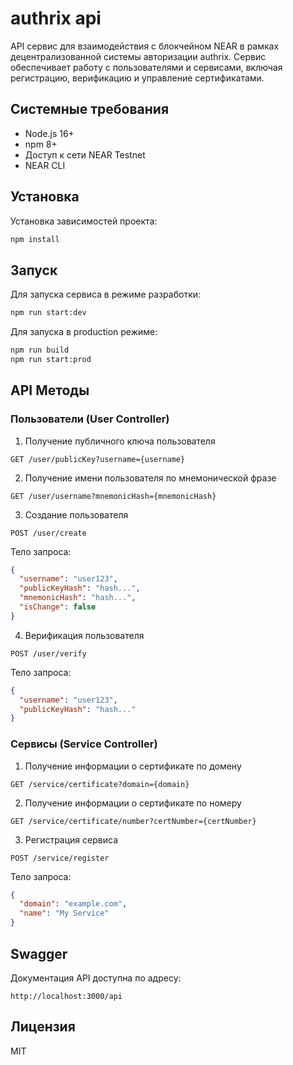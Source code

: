 # authrix api

API сервис для взаимодействия с блокчейном NEAR в рамках децентрализованной системы авторизации authrix. Сервис обеспечивает работу с пользователями и сервисами, включая регистрацию, верификацию и управление сертификатами.

## Системные требования
- Node.js 16+
- npm 8+
- Доступ к сети NEAR Testnet
- NEAR CLI

## Установка
Установка зависимостей проекта:
```bash
npm install
```

## Запуск
Для запуска сервиса в режиме разработки:
```bash
npm run start:dev
```

Для запуска в production режиме:
```bash
npm run build
npm run start:prod
```

## API Методы

### Пользователи (User Controller)

1. Получение публичного ключа пользователя
```http
GET /user/publicKey?username={username}
```

2. Получение имени пользователя по мнемонической фразе
```http
GET /user/username?mnemonicHash={mnemonicHash}
```

3. Создание пользователя
```http
POST /user/create
```
Тело запроса:
```json
{
  "username": "user123",
  "publicKeyHash": "hash...",
  "mnemonicHash": "hash...",
  "isChange": false
}
```

4. Верификация пользователя
```http
POST /user/verify
```
Тело запроса:
```json
{
  "username": "user123",
  "publicKeyHash": "hash..."
}
```

### Сервисы (Service Controller)

1. Получение информации о сертификате по домену
```http
GET /service/certificate?domain={domain}
```

2. Получение информации о сертификате по номеру
```http
GET /service/certificate/number?certNumber={certNumber}
```

3. Регистрация сервиса
```http
POST /service/register
```
Тело запроса:
```json
{
  "domain": "example.com",
  "name": "My Service"
}
```

## Swagger
Документация API доступна по адресу:
```
http://localhost:3000/api
```

## Лицензия
MIT
